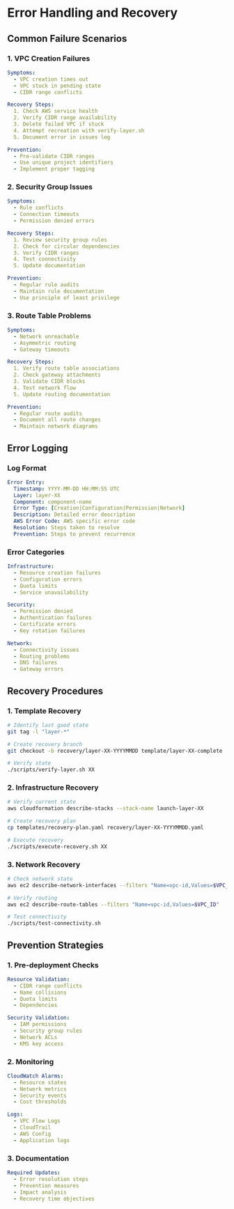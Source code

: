 # Error Handling and Recovery

## Common Failure Scenarios

### 1. VPC Creation Failures
```yaml
Symptoms:
  - VPC creation times out
  - VPC stuck in pending state
  - CIDR range conflicts

Recovery Steps:
  1. Check AWS service health
  2. Verify CIDR range availability
  3. Delete failed VPC if stuck
  4. Attempt recreation with verify-layer.sh
  5. Document error in issues log

Prevention:
  - Pre-validate CIDR ranges
  - Use unique project identifiers
  - Implement proper tagging
```

### 2. Security Group Issues
```yaml
Symptoms:
  - Rule conflicts
  - Connection timeouts
  - Permission denied errors

Recovery Steps:
  1. Review security group rules
  2. Check for circular dependencies
  3. Verify CIDR ranges
  4. Test connectivity
  5. Update documentation

Prevention:
  - Regular rule audits
  - Maintain rule documentation
  - Use principle of least privilege
```

### 3. Route Table Problems
```yaml
Symptoms:
  - Network unreachable
  - Asymmetric routing
  - Gateway timeouts

Recovery Steps:
  1. Verify route table associations
  2. Check gateway attachments
  3. Validate CIDR blocks
  4. Test network flow
  5. Update routing documentation

Prevention:
  - Regular route audits
  - Document all route changes
  - Maintain network diagrams
```

## Error Logging

### Log Format
```yaml
Error Entry:
  Timestamp: YYYY-MM-DD HH:MM:SS UTC
  Layer: layer-XX
  Component: component-name
  Error Type: [Creation|Configuration|Permission|Network]
  Description: Detailed error description
  AWS Error Code: AWS specific error code
  Resolution: Steps taken to resolve
  Prevention: Steps to prevent recurrence
```

### Error Categories
```yaml
Infrastructure:
  - Resource creation failures
  - Configuration errors
  - Quota limits
  - Service unavailability

Security:
  - Permission denied
  - Authentication failures
  - Certificate errors
  - Key rotation failures

Network:
  - Connectivity issues
  - Routing problems
  - DNS failures
  - Gateway errors
```

## Recovery Procedures

### 1. Template Recovery
```bash
# Identify last good state
git tag -l "layer-*"

# Create recovery branch
git checkout -b recovery/layer-XX-YYYYMMDD template/layer-XX-complete

# Verify state
./scripts/verify-layer.sh XX
```

### 2. Infrastructure Recovery
```bash
# Verify current state
aws cloudformation describe-stacks --stack-name launch-layer-XX

# Create recovery plan
cp templates/recovery-plan.yaml recovery/layer-XX-YYYYMMDD.yaml

# Execute recovery
./scripts/execute-recovery.sh XX
```

### 3. Network Recovery
```bash
# Check network state
aws ec2 describe-network-interfaces --filters "Name=vpc-id,Values=$VPC_ID"

# Verify routing
aws ec2 describe-route-tables --filters "Name=vpc-id,Values=$VPC_ID"

# Test connectivity
./scripts/test-connectivity.sh
```

## Prevention Strategies

### 1. Pre-deployment Checks
```yaml
Resource Validation:
  - CIDR range conflicts
  - Name collisions
  - Quota limits
  - Dependencies

Security Validation:
  - IAM permissions
  - Security group rules
  - Network ACLs
  - KMS key access
```

### 2. Monitoring
```yaml
CloudWatch Alarms:
  - Resource states
  - Network metrics
  - Security events
  - Cost thresholds

Logs:
  - VPC Flow Logs
  - CloudTrail
  - AWS Config
  - Application logs
```

### 3. Documentation
```yaml
Required Updates:
  - Error resolution steps
  - Prevention measures
  - Impact analysis
  - Recovery time objectives
``` 